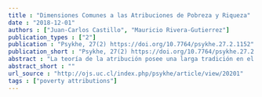 ```yaml
---
title : "Dimensiones Comunes a las Atribuciones de Pobreza y Riqueza"
date : "2018-12-01"
authors : ["Juan-Carlos Castillo", "Mauricio Rivera-Gutierrez"]
publication_types : ["2"]
publication : "Psykhe, 27(2) https://doi.org/10.7764/psykhe.27.2.1152"
publication_short : "Psykhe, 27(2) https://doi.org/10.7764/psykhe.27.2.1152"
abstract : "La teoría de la atribución posee una larga tradición en el estudio de las explicaciones que las personas otorgan al origen de la pobreza. Sin embargo, la investigación sobre las causas percibidas de la riqueza han tenido hasta ahora un lugar secundario y no relacionado con las atribuciones de pobreza. Este artículo se centra en la relación de las atribuciones de riqueza y pobreza desde una perspectiva de medición de variables latentes, considerando dos tipos básicos de atribuciones: internas (conducta individual) y externas (determinantes socioestructurales). Se analizaron las respuestas a una escala de 10 indicadores de la encuesta Justicia Social y Participación Ciudadana, aplicada a una muestra probabilística estratificada por conglomerados en Chile el año 2013 (N = 1245). Basados en evidencia previa, se estimó un modelo factorial confirmatorio de atribuciones internas y externas, tanto para pobreza como riqueza (cuatro factores), en base al cual se estima un modelo de segundo orden de dos factores, uno de atribuciones internas y otro de atribuciones externas. Los resultados entregan por primera vez evidencia de atribuciones comunes para la riqueza y la pobreza."
abstract_short : ""
url_source : "http://ojs.uc.cl/index.php/psykhe/article/view/20201"
tags : ["poverty attributions"]
---
```

